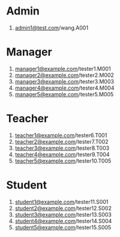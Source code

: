 # Admin

1. admin1@test.com/wang.A001

# Manager

1. manager1@example.com/tester1.M001
2. manager2@example.com/tester2.M002
3. manager3@example.com/tester3.M003
4. manager4@example.com/tester4.M004
5. manager5@example.com/tester5.M005

# Teacher

1. teacher1@example.com/tester6.T001
2. teacher2@example.com/tester7.T002
3. teacher3@example.com/tester8.T003
4. teacher4@example.com/tester9.T004
5. teacher5@example.com/tester10.T005

# Student

1. student1@example.com/tester11.S001
2. student2@example.com/tester12.S002
3. student3@example.com/tester13.S003
4. student4@example.com/tester14.S004
5. student5@example.com/tester15.S005
